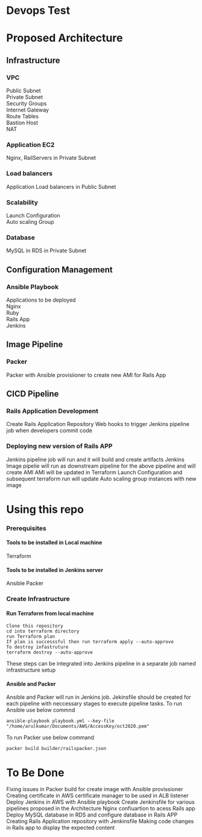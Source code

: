 # Devops Test

# Proposed Architecture
## Infrastructure  
### VPC
Public Subnet  
Private Subnet  
Security Groups  
Internet Gateway  
Route Tables  
Bastion Host  
NAT  
### Application EC2  
Nginx, RailServers in Private Subnet  
### Load balancers  
Application Load balancers in Public Subnet  
### Scalability  
Launch Configuration  
Auto scaling Group  
### Database  
MySQL in RDS in Private Subnet


## Configuration Management
### Ansible Playbook
Applications to be deployed  
Nginx  
Ruby  
Rails App  
Jenkins  

## Image Pipeline  
### Packer  
Packer with Ansible provisiioner to create new AMI for Rails App  

## CICD Pipeline  
### Rails Application Development
Create Rails Application Repository
Web hooks to trigger Jenkins pipeline job when developers commit code  
### Deploying new version of Rails APP
Jenkins pipeline job will run and it will build and create artifacts
Jenkins Image pipelie will run as downstream pipeline for the above pipeline and will create AMI
AMI will be updated in Terraform Launch Configuration and subsequent terraform run will update Auto scaling group instances with new image


# Using this repo  
### Prerequisites  
#### Tools to be installed in Local machine  
Terraform  
#### Tools to be installed in Jenkins server
Ansible
Packer
### Create Infrastructure
#### Run Terraform from local machine
```
Clone this repository
cd into terraform directory
run Terraform plan
If plan is successsful then run terraform apply --auto-approve
To destroy infastruture
terraform destroy --auto-approve
```
These steps can be integrated into Jenkins pipeline in a separate job named infrastructure setup

#### Ansible and Packer 
Ansible and Packer will run in Jenkins job.
Jekinsfile should be created for each pipeline with neccessary stages to execute pipeline tasks.
To run Ansible use below commnd  
```
ansible-playbook playbook.yml --key-file "/home/arulkumar/Documents/AWS/AccessKey/oct2020.pem"

```
To run Packer use below command  
```
packer build builder/railspacker.json 

```

# To Be Done  
Fixing issues in Packer build for create image with Ansible provissioner
Creating certificate in AWS certificate manager to be used in ALB listener
Deploy Jenkins in AWS with Ansible playbook
Create Jenkinsfile for various pipelines proposed in the Architecture
Nginx confiuartion to acess Rails app
Deploy MySQL database in RDS and configure database in Rails APP
Creating Rails Application repository with Jenkinsfile
Making code changes in Rails app to display the expected content

